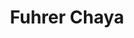 ---
title: Fuhrer Chaya
description: A Filthy Ningen
background: "images/AnimBack.gif"
logo: "gem"
---